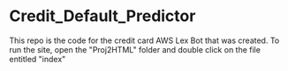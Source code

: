 # Credit_Default_Predictor
This repo is the code for the credit card AWS Lex Bot that was created.
To run the site, open the "Proj2HTML" folder and double click on the file entitled "index"
